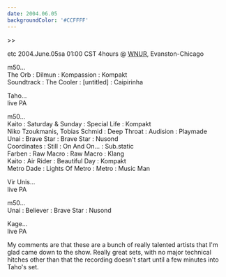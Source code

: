 ```yaml
---
date: 2004.06.05
backgroundColor: '#CCFFFF'
---
```


\>>


etc 2004.June.05sa 01:00 CST 4hours @ [WNUR](http://www.wnur.org/), Evanston-Chicago  

m50...  
The Orb : Dilmun : Kompassion : Kompakt  
Soundtrack : The Cooler : \[untitled\] : Caipirinha  

Taho...  
live PA  

m50...  
Kaito : Saturday & Sunday : Special Life : Kompakt  
Niko Tzoukmanis, Tobias Schmid : Deep Throat : Audision : Playmade  
Unai : Brave Star : Brave Star : Nusond  
Coordinates : Still : On And On... : Sub.static  
Farben : Raw Macro : Raw Macro : Klang  
Kaito : Air Rider : Beautiful Day : Kompakt  
Metro Dade : Lights Of Metro : Metro : Music Man  

Vir Unis...  
live PA  

m50...  
Unai : Believer : Brave Star : Nusond  

Kage...  
live PA  


My comments are that these are a bunch of really talented artists that I'm glad came down to the show. Really great sets, with no major technical hitches other than that the recording doesn't start until a few minutes into Taho's set.
